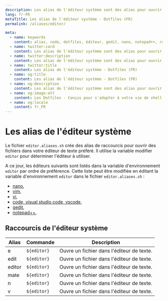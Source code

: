 ```yaml
---
description: Les alias de l'éditeur système sont des alias pour ouvrir des fichiers dans votre éditeur de texte préféré. Ils facilitent l'ouverture rapide de ces fichiers depuis la console. Ils facilitent l'ouverture rapide de ces fichiers depuis la console.
lang: fr-FR
metaTitle: Les alias de l'éditeur système - Dotfiles (FR)
permalink: /aliases/editor/

meta:
  - name: keywords
    content: alias, code, dotfiles, éditeur, gedit, nano, notepad++, raccourcis, shell, système, terminal, vi, vim, visualstudio, vscode
  - name: twitter:card
    content: Les alias de l'éditeur système sont des alias pour ouvrir des fichiers dans votre éditeur de texte préféré. Ils facilitent l'ouverture rapide de ces fichiers depuis la console.
  - name: twitter:description
    content: Les alias de l'éditeur système sont des alias pour ouvrir des fichiers dans votre éditeur de texte préféré. Ils facilitent l'ouverture rapide de ces fichiers depuis la console.
  - name: twitter:title
    content: Les alias de l'éditeur système - Dotfiles (FR)
  - name: og:title
    content: Les alias de l'éditeur système - Dotfiles (FR)
  - name: og:description
    content: Les alias de l'éditeur système sont des alias pour ouvrir des fichiers dans votre éditeur de texte préféré. Ils facilitent l'ouverture rapide de ces fichiers depuis la console.
  - name: og:image:alt
    content: Les Dotfiles - Conçus pour s'adapter à votre vie de shell
  - name: og:locale
    content: fr_FR
---
```


# Les alias de l'éditeur système

Le fichier `editor.aliases.sh` crée des alias de raccourcis pour ouvrir des
fichiers dans votre éditeur de texte préféré. Il utilise la variable modifier
`editor` pour déterminer l'éditeur à utiliser.

A ce jour, les éditeurs suivants sont listés dans la variable d'environnement
`editor` par ordre de préférence. Cette liste peut être modifiée en éditant la
variable d'environnement `editor` dans le fichier `editor.aliases.sh` :

- [nano][nn],
- [vim][vi],
- [vi][vi],
- [code, visual studio code, vscode][cod],
- [gedit][gdt],
- [notepad++][np++],

## Raccourcis de l'éditeur système

| Alias  | Commande    | Description                               |
| ------ | ----------- | ----------------------------------------- |
| e      | `${editor}` | Ouvre un fichier dans l'éditeur de texte. |
| edit   | `${editor}` | Ouvre un fichier dans l'éditeur de texte. |
| editor | `${editor}` | Ouvre un fichier dans l'éditeur de texte. |
| mate   | `${editor}` | Ouvre un fichier dans l'éditeur de texte. |
| n      | `${editor}` | Ouvre un fichier dans l'éditeur de texte. |
| v      | `${editor}` | Ouvre un fichier dans l'éditeur de texte. |

[np++]: https://notepad-plus-plus.org/
[gdt]: https://wiki.gnome.org/Apps/Gedit
[cod]: https://code.visualstudio.com/
[vi]: https://www.vim.org/
[nn]: https://www.nano-editor.org/
